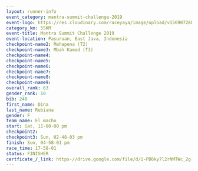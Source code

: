 ```yaml
---
layout: runner-info 
event_category: mantra-summit-challenge-2019 
event-logo: https://res.cloudinary.com/raceyaya/image/upload/v1569072809/logo/mantra-image_segrbx.jpg
category_km: 55KM 
event-title: Mantra Summit Challenge 2019 
event-location: Pasuruan, East Java, Indonesia 
checkpoint-name2: Mahapena (T2) 
checkpoint-name3: Mbah Kamad (T3) 
checkpoint-name4: 
checkpoint-name5: 
checkpoint-name6: 
checkpoint-name7: 
checkpoint-name8: 
checkpoint-name9: 
overall_rank: 63
gender_rank: 10
bib: 248
first_name: Dina
last_name: Rubiana
gender: F
team_name: El macho
start: Sat, 11-00-00 pm
checkpoint2: 
checkpoint3: Sun, 02-48-03 pm
finish: Sun, 04-58-01 pm
race_time: 17-58-01
status: FINISHER
certficate_/_link: https-//drive.google.com/file/d/1-PB6ky7l2rNMTWc_2g-incG4gZhz0DaK/view?usp=sharing
---
```

